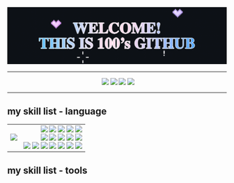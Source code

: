 
<div align="center">
  <img src="https://github.com/baezzzi/baezzzi/blob/main/%E1%84%80%E1%85%B5%E1%86%BA%E1%84%92%E1%85%A5%E1%84%87%E1%85%B3.gif">
</div>

***

<div aling="center">
  &nbsp;&nbsp;&nbsp;&nbsp;&nbsp;&nbsp;&nbsp;&nbsp;&nbsp;&nbsp;&nbsp;&nbsp;&nbsp;&nbsp;&nbsp;&nbsp;&nbsp;&nbsp;&nbsp;&nbsp;&nbsp;&nbsp;&nbsp;&nbsp;&nbsp;&nbsp;&nbsp;&nbsp;&nbsp;&nbsp;&nbsp;
  &nbsp;&nbsp;&nbsp;&nbsp;&nbsp;&nbsp;&nbsp;&nbsp;&nbsp;&nbsp;&nbsp;&nbsp;&nbsp;&nbsp;&nbsp;&nbsp;&nbsp;&nbsp;&nbsp;&nbsp;&nbsp;&nbsp;
  <a href="https://velog.io/@mynumber100/series"><img src="https://img.shields.io/badge/mynumberis100.log-20C997?style=flat-square&logo=velog&logoColor=white"/></a>
  <a href="https://www.instagram.com/"><img src="https://img.shields.io/badge/instagram-FF0069?style=flat-square&logo=instagram&logoColor=white" /></a>
  <a href="https://blog.naver.com/xzxxeon"><img src="https://img.shields.io/badge/naver blog-03C75A?style=flat-square&logo=blog&logoColor=white" /></a>
  <a href="https://solved.ac/hannee233"><img src="http://mazassumnida.wtf/api/mini/generate_badge?boj=hannee233&theme=dark" margin-left=1100/></a>
</div>

  
***


## my skill list - language


<table>
  <tr>
    <td align="center">
      <img src="https://github-readme-stats.vercel.app/api/top-langs/?username=baezzzi&layout=compact" />
    </td>
    <td align="right">
      <img src="https://img.shields.io/badge/java script-F7DF1E?style=flat-square&logo=JavaScript&logoColor=white" />
      <img src="https://img.shields.io/badge/HTML5-E34F26?style=flat-square&logo=HTML5&logoColor=white" />
      <img src="https://img.shields.io/badge/CSS3-1572B6?style=flat-square&logo=CSS3&logoColor=white" />
      <img src="https://img.shields.io/badge/react-61DAFB?style=flat-square&logo=React&logoColor=white" />
      <img src="https://img.shields.io/badge/python-3776AB?style=flat-square&logo=Python&logoColor=white" /><br/>
      <img src="https://img.shields.io/badge/c-A8B9CC?style=flat-square&logo=C&logoColor=white" />
      <img src="https://img.shields.io/badge/java-007396?style=flat-square&logo=java&logoColor=white" />
      <img src="https://img.shields.io/badge/spring boot-6DB33F?style=flat-square&logo=springboot&logoColor=white" />
      <img src="https://img.shields.io/badge/android-3DDC84?style=flat-square&logo=Android&logoColor=white" />
      <img src="https://img.shields.io/badge/MYSQL-4479A1?style=flat-square&logo=MySQL&logoColor=white" /><br />
      <img src="https://img.shields.io/badge/andriod studio-3DDC84?style=flat-square&logo=AndroidStudio&logoColor=white" />
      <img src="https://img.shields.io/badge/git-F05032?style=flat-square&logo=Git&logoColor=white" />
      <img src="https://img.shields.io/badge/vs code-5D87BF?style=flat-square&logo=V&logoColor=white" />
      <img src="https://img.shields.io/badge/intelliJ-000000?style=flat-square&logo=intelliJIDEA&logoColor=white" />
      <img src="https://img.shields.io/badge/notion-000000?style=flat-square&logo=notion&logoColor=white" />
      <img src="https://img.shields.io/badge/photoshop-1F305F?style=flat-square&" />
      <img src="https://img.shields.io/badge/premeire pro-1875F3?style=flat-square" />
    </td>
  </tr>
</table>

## my skill list - tools



<!--
**baezzzi/baezzzi** is a ✨ _special_ ✨ repository because its `README.md` (this file) appears on your GitHub profile.

Here are some ideas to get you started:

- 🔭 I’m currently working on ...
- 🌱 I’m currently learning ...
- 👯 I’m looking to collaborate on ...
- 🤔 I’m looking for help with ...
- 💬 Ask me about ...
- 📫 How to reach me: ...
- 😄 Pronouns: ...
- ⚡ Fun fact: ...
-->
